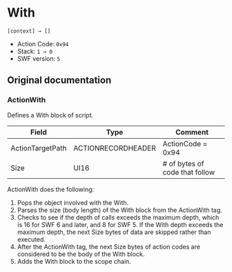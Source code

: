 # With

```
[context] → []
```

- Action Code: `0x94`
- Stack: `1 → 0`
- SWF version: `5`

## Original documentation

### ActionWith

Defines a With block of script.

| Field             | Type               | Comment                        |
|-------------------|--------------------|--------------------------------|
| ActionTargetPath  | ACTIONRECORDHEADER | ActionCode = 0x94              |
| Size              | UI16               | # of bytes of code that follow |

ActionWith does the following:
1. Pops the object involved with the With.
2. Parses the size (body length) of the With block from the ActionWith tag.
3. Checks to see if the depth of calls exceeds the maximum depth, which is 16 for SWF 6 and later, and 8
   for SWF 5. If the With depth exceeds the maximum depth, the next Size bytes of data are skipped rather
   than executed.
4. After the ActionWith tag, the next Size bytes of action codes are considered to be the body of the With
   block.
5. Adds the With block to the scope chain.
